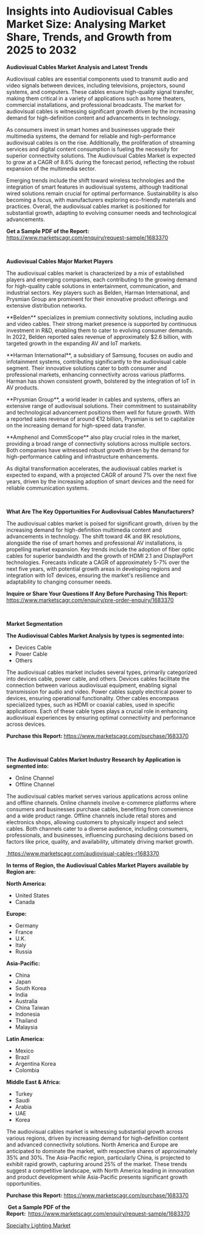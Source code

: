 <p><h1>Insights into Audiovisual Cables Market Size: Analysing Market Share, Trends, and Growth from 2025 to 2032</h1></p><p><strong>Audiovisual Cables Market Analysis and Latest Trends</strong></p>
<p><p>Audiovisual cables are essential components used to transmit audio and video signals between devices, including televisions, projectors, sound systems, and computers. These cables ensure high-quality signal transfer, making them critical in a variety of applications such as home theaters, commercial installations, and professional broadcasts. The market for audiovisual cables is witnessing significant growth driven by the increasing demand for high-definition content and advancements in technology.</p><p>As consumers invest in smart homes and businesses upgrade their multimedia systems, the demand for reliable and high-performance audiovisual cables is on the rise. Additionally, the proliferation of streaming services and digital content consumption is fueling the necessity for superior connectivity solutions. The Audiovisual Cables Market is expected to grow at a CAGR of 8.6% during the forecast period, reflecting the robust expansion of the multimedia sector.</p><p>Emerging trends include the shift toward wireless technologies and the integration of smart features in audiovisual systems, although traditional wired solutions remain crucial for optimal performance. Sustainability is also becoming a focus, with manufacturers exploring eco-friendly materials and practices. Overall, the audiovisual cables market is positioned for substantial growth, adapting to evolving consumer needs and technological advancements.</p></p>
<p><strong>Get a Sample PDF of the Report:&nbsp;</strong> <a href="https://www.marketscagr.com/enquiry/request-sample/1683370?utm_campaign=2265&utm_medium=2&utm_source=Github&utm_content=ia&utm_term=10022025&utm_id=audiovisual-cables">https://www.marketscagr.com/enquiry/request-sample/1683370</a></p>
<p>&nbsp;</p>
<p><strong>Audiovisual Cables Major Market Players</strong></p>
<p><p>The audiovisual cables market is characterized by a mix of established players and emerging companies, each contributing to the growing demand for high-quality cable solutions in entertainment, communication, and industrial sectors. Key players such as Belden, Harman International, and Prysmian Group are prominent for their innovative product offerings and extensive distribution networks.</p><p>**Belden** specializes in premium connectivity solutions, including audio and video cables. Their strong market presence is supported by continuous investment in R&D, enabling them to cater to evolving consumer demands. In 2022, Belden reported sales revenue of approximately $2.6 billion, with targeted growth in the expanding AV and IoT markets.</p><p>**Harman International**, a subsidiary of Samsung, focuses on audio and infotainment systems, contributing significantly to the audiovisual cable segment. Their innovative solutions cater to both consumer and professional markets, enhancing connectivity across various platforms. Harman has shown consistent growth, bolstered by the integration of IoT in AV products.</p><p>**Prysmian Group**, a world leader in cables and systems, offers an extensive range of audiovisual solutions. Their commitment to sustainability and technological advancement positions them well for future growth. With a reported sales revenue of around €12 billion, Prysmian is set to capitalize on the increasing demand for high-speed data transfer.</p><p>**Amphenol and CommScope** also play crucial roles in the market, providing a broad range of connectivity solutions across multiple sectors. Both companies have witnessed robust growth driven by the demand for high-performance cabling and infrastructure enhancements.</p><p>As digital transformation accelerates, the audiovisual cables market is expected to expand, with a projected CAGR of around 7% over the next five years, driven by the increasing adoption of smart devices and the need for reliable communication systems.</p></p>
<p>&nbsp;</p>
<p><strong>What Are The Key Opportunities For Audiovisual Cables Manufacturers?</strong></p>
<p><p>The audiovisual cables market is poised for significant growth, driven by the increasing demand for high-definition multimedia content and advancements in technology. The shift toward 4K and 8K resolutions, alongside the rise of smart homes and professional AV installations, is propelling market expansion. Key trends include the adoption of fiber optic cables for superior bandwidth and the growth of HDMI 2.1 and DisplayPort technologies. Forecasts indicate a CAGR of approximately 5-7% over the next five years, with potential growth areas in developing regions and integration with IoT devices, ensuring the market's resilience and adaptability to changing consumer needs.</p></p>
<p><strong>Inquire or Share Your Questions If Any Before Purchasing This Report:</strong> <a href="https://www.marketscagr.com/enquiry/pre-order-enquiry/1683370?utm_campaign=2265&utm_medium=2&utm_source=Github&utm_content=ia&utm_term=10022025&utm_id=audiovisual-cables">https://www.marketscagr.com/enquiry/pre-order-enquiry/1683370</a></p>
<p>&nbsp;</p>
<p><strong>Market Segmentation</strong></p>
<p><strong>The Audiovisual Cables Market Analysis by types is segmented into:</strong></p>
<p><ul><li>Devices Cable</li><li>Power Cable</li><li>Others</li></ul></p>
<p><p>The audiovisual cables market includes several types, primarily categorized into devices cable, power cable, and others. Devices cables facilitate the connection between various audiovisual equipment, enabling signal transmission for audio and video. Power cables supply electrical power to devices, ensuring operational functionality. Other cables encompass specialized types, such as HDMI or coaxial cables, used in specific applications. Each of these cable types plays a crucial role in enhancing audiovisual experiences by ensuring optimal connectivity and performance across devices.</p></p>
<p><strong>Purchase this Report:&nbsp;</strong><a href="https://www.marketscagr.com/purchase/1683370?utm_campaign=2265&utm_medium=2&utm_source=Github&utm_content=ia&utm_term=10022025&utm_id=audiovisual-cables">https://www.marketscagr.com/purchase/1683370</a></p>
<p>&nbsp;</p>
<p><strong>The Audiovisual Cables Market Industry Research by Application is segmented into:</strong></p>
<p><ul><li>Online Channel</li><li>Offline Channel</li></ul></p>
<p><p>The audiovisual cables market serves various applications across online and offline channels. Online channels involve e-commerce platforms where consumers and businesses purchase cables, benefiting from convenience and a wide product range. Offline channels include retail stores and electronics shops, allowing customers to physically inspect and select cables. Both channels cater to a diverse audience, including consumers, professionals, and businesses, influencing purchasing decisions based on factors like price, quality, and availability, ultimately driving market growth.</p></p>
<p><a href="https://www.marketscagr.com/audiovisual-cables-r1683370?utm_campaign=2265&utm_medium=2&utm_source=Github&utm_content=ia&utm_term=10022025&utm_id=audiovisual-cables">&nbsp;https://www.marketscagr.com/audiovisual-cables-r1683370</a></p>
<p><strong>In terms of Region, the Audiovisual Cables Market Players available by Region are:</strong></p>
<p>
    <p> <strong> North America: </strong>
        <ul>
            <li>United States</li>
            <li>Canada</li>
        </ul>
        </p> 
    <p> <strong> Europe: </strong>
        <ul>
            <li>Germany</li>
            <li>France</li>
            <li>U.K.</li>
            <li>Italy</li>
            <li>Russia</li>
        </ul>
        </p> 
    <p> <strong> Asia-Pacific: </strong>
        <ul>
            <li>China</li>
            <li>Japan</li>
            <li>South Korea</li>
            <li>India</li>
            <li>Australia</li>
            <li>China Taiwan</li>
            <li>Indonesia</li>
            <li>Thailand</li>
            <li>Malaysia</li>
        </ul>
        </p> 
    <p> <strong> Latin America: </strong>
        <ul>
            <li>Mexico</li>
            <li>Brazil</li>
            <li>Argentina Korea</li>
            <li>Colombia</li>
        </ul>
        </p> 
    <p> <strong> Middle East & Africa: </strong>
        <ul>
            <li>Turkey</li>
            <li>Saudi</li>
            <li>Arabia</li>
            <li>UAE</li>
            <li>Korea</li>
        </ul>
    </p>
    </p>
<p><p>The audiovisual cables market is witnessing substantial growth across various regions, driven by increasing demand for high-definition content and advanced connectivity solutions. North America and Europe are anticipated to dominate the market, with respective shares of approximately 35% and 30%. The Asia-Pacific region, particularly China, is projected to exhibit rapid growth, capturing around 25% of the market. These trends suggest a competitive landscape, with North America leading in innovation and product development while Asia-Pacific presents significant growth opportunities.</p></p>
<p><strong>Purchase this Report: </strong><a href="https://www.marketscagr.com/purchase/1683370?utm_campaign=2265&utm_medium=2&utm_source=Github&utm_content=ia&utm_term=10022025&utm_id=audiovisual-cables">https://www.marketscagr.com/purchase/1683370</a></p>
<p>&nbsp;<strong>Get a Sample PDF of the Report:&nbsp;&nbsp;</strong><a href="https://www.marketscagr.com/enquiry/request-sample/1683370?utm_campaign=2265&utm_medium=2&utm_source=Github&utm_content=ia&utm_term=10022025&utm_id=audiovisual-cables">https://www.marketscagr.com/enquiry/request-sample/1683370</a></p>
<p><strong></strong></p>
<p><p><a href="https://github.com/suleimannichelle7/Market-Research-Report-List-1/blob/main/specialty-lighting-market.md?utm_campaign=2265&utm_medium=2&utm_source=Github&utm_content=ia&utm_term=10022025&utm_id=audiovisual-cables">Specialty Lighting Market</a></p></p>